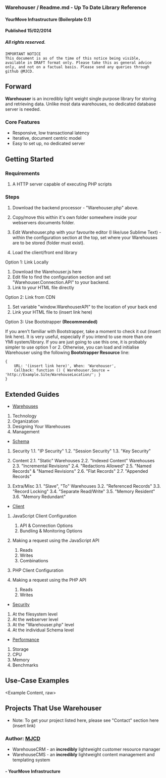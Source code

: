 ### Warehouser / Readme.md - Up To Date Library Reference
#### YourMove Infrastructure (Boilerplate 0.1)
#### Published 15/02/2014
##### All rights reserved.

    IMPORTANT NOTICE
    This document is as of the time of this notice being visible, available in DRAFT format only. Please take this as general advice only, and not on a factual basis. Please send any queries through github @MJCD.

## Forward

**Warehouser** is an incredibly light weight single purpose library for storing and retrieving data. Unlike most data warehouses, no dedicated database server is needed.

### Core Features

* Responsive, low transactional latency
* Iterative, document centric model
* Easy to set up, no dedicated server

## Getting Started

### Requirements

1. A HTTP server capable of executing PHP scripts

### Steps

1. Download the backend processor - "Warehouser.php" above.

2. Copy/move this within it's own folder somewhere inside your webservers documents folder. 

3. Edit Warehouser.php with your favourite editor (I like/use Sublime Text) - within the configuration section at the top, set where your Warehouses are to be stored (folder must exist).

4. Load the client/front end library

Option 1: Link Locally

1. Download the Warehouser.js here
2. Edit file to find the configuration section and set "Warehouser.Connection.API" to your backend.
3. Link to your HTML file directly

Option 2: Link from CDN

1. Set variable "window.WarehouserAPI" to the location of your back end
2. Link your HTML file to (insert link here)

Option 3: Use Bootstrapper **(Recommended)**

If you aren't familiar with Bootstrapper, take a moment to check it out (insert link here). It is very useful, especially if you intend to use more than one YMI system/library. If you are just going to use this one, it is probably simpler to use option 1 or 2. Otherwise, you can load and initialise Warehouser using the following **Bootstrapper Resource** line:

    {
    	URL: '(insert link here)', When: 'Warehouser',
    	Callback: function () { Warehouser.Source = 'http://Example.Site/WarehouseLocation/'; }
    }

## Extended Guides

* [Warehouses](./Guide.Warehouses.md)

1. Technology
2. Organization
3. Designing Your Warehouses
4. Management

* [Schema](./Guide.Schema.md)

1. Security
1.1. "IP Security"
1.2. "Session Security"
1.3. "Key Security"

2. Content
2.1. "Static" Warehouses
2.2. "Indexed Content" Warehouses
2.3. "Incremental Revisions"
2.4. "Redactions Allowed"
2.5. "Named Records" & "Named Revisions"
2.6. "Flat Records"
2.7. "Appended Records"

3. Extra/Misc
3.1. "Slave", "To" Warehouses
3.2. "Referenced Records"
3.3. "Record Locking"
3.4. "Separate Read/Write"
3.5. "Memory Resident"
3.6. "Memory Redundant"

* [Client](./Guide.Client.md)

1. JavaScript Client Configuration
	1. API & Connection Options
	2. Bundling & Monitoring Options

2. Making a request using the JavaScript API
	1. Reads
	2. Writes
	3. Combinations

3. PHP Client Configuration
4. Making a request using the PHP API
	1. Reads
	2. Writes

* [Security](./Guide.Security.md)

1. At the filesystem level
2. At the webserver level
3. At the "Warehouser.php" level
4. At the individual Schema level

* [Performance](./Guide.Performance.md)

1. Storage
2. CPU
3. Memory
4. Benchmarks

## Use-Case Examples

<Example Content, raw>

## Projects That Use Warehouser

* Note: To get your project listed here, please see "Contact" section here (insert link)

### Author: [MJCD](http://github.com/MJCD/)

* WarehouseCRM - an **incredibly** lightweight customer resource manager
* WarehouseCMS - an **incredibly** lightweight content management and templating system

#### - YourMove Infrastructure
